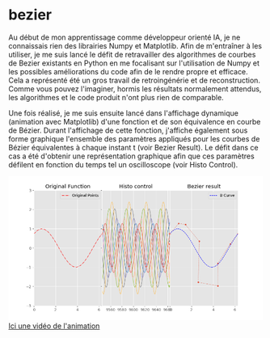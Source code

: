 # bezier
Au début de mon apprentissage comme développeur orienté IA, je ne connaissais rien des librairies Numpy et Matplotlib. Afin de m'entraîner à les utiliser, je me suis lancé le défit de retravailler des algorithmes de courbes de Bezier existants en Python en me focalisant sur l'utilisation de Numpy et les possibles améliorations du code afin de le rendre propre et efficace. Cela a représenté été un gros travail de retroingénérie et de reconstruction. Comme vous pouvez l'imaginer, hormis les résultats normalement attendus, les algorithmes et le code produit n'ont plus rien de comparable. 

Une fois réalisé, je me suis ensuite lancé dans l'affichage dynamique (animation avec Matplotlib) d'une fonction et de son équivalence en courbe de Bézier. Durant l'affichage de cette fonction, j'affiche également sous forme graphique l'ensemble des paramètres appliqués pour les courbes de Bézier équivalentes à chaque instant t (voir Bezier Result). Le défit dans ce cas a été d'obtenir une représentation graphique afin que ces paramètres défilent en fonction du temps tel un oscilloscope (voir Histo Control). 

![Instantané de l'animation](./From_Function_To_Bezier_Curve.png)
[Ici une vidéo de l'animation](./Animation%20Bezier.mp4)
